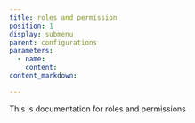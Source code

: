 ```yaml
---
title: roles and permission
position: 1
display: submenu
parent: configurations
parameters:
  - name:
    content:
content_markdown:

---
```


This is documentation for roles and permissions

